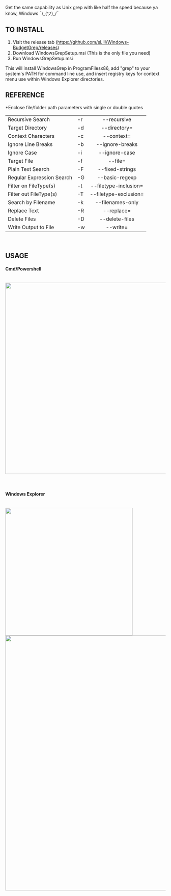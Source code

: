 Get the same capability as Unix grep with like half the speed because ya know, Windows ¯\\\_(ツ)_/¯

<h2>TO INSTALL</h2>

1. Visit the release tab (https://github.com/sLill/Windows-BudgetGrep/releases)
2. Download WindowsGrepSetup.msi (This is the only file you need)
2. Run WindowsGrepSetup.msi

This will install WindowsGrep in ProgramFilesx86, add "grep" to your system's PATH for command line use, and insert registry keys for context menu use within Windows Explorer directories.

<h2>REFERENCE</h2>

*Enclose file/folder path parameters with single or double quotes

|                           |    |                       |
| ------------------------- | -- | :-------------------: |
| Recursive Search          | -r | --recursive           |
| Target Directory          | -d | --directory=          |
| Context Characters        | -c | --context=            |
| Ignore Line Breaks        | -b | --ignore-breaks       |
| Ignore Case               | -i | --ignore-case         |
| Target File               | -f | --file=               |
| Plain Text Search         | -F | --fixed-strings       |
| Regular Expression Search | -G | --basic-regexp        |
| Filter on FileType(s)     | -t | --filetype-inclusion= |
| Filter out FileType(s)    | -T | --filetype-exclusion= |
| Search by Filename        | -k | --filenames-only      |
| Replace Text              | -R | --replace=            |
| Delete Files              | -D | --delete-files        |
| Write Output to File      | -w | --write=              |

<br/>

<h2>USAGE</h2>

<h4>Cmd/Powershell</h4> <br/>
<img src="https://i.imgur.com/5tOOiZN.png" width="600"><br/><br/><br/>

<h4>Windows Explorer</h4> <br/>
<img src="https://i.imgur.com/itZXt8i.png" width="400"> <br/>
<img src="https://i.imgur.com/9qHhciw.png" width="800"><br/><br/>

